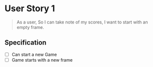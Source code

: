 # User Story 1

> As a user,
> So I can take note of my scores,
> I want to start with an empty frame.

## Specification

- [ ] Can start a new Game
- [ ] Game starts with a new frame